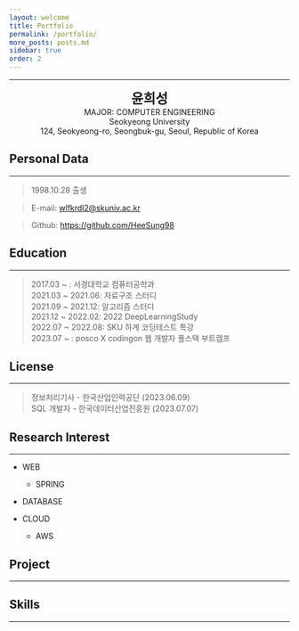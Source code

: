 ```yaml
---
layout: welcome
title: Portfolio
permalink: /portfolio/
more_posts: posts.md
sidebar: true
order: 2
---
```


* * *
<center>
<span style=
"font-size:170%;
font-weight:bold">
윤희성
</span>
</center>

<center>MAJOR: COMPUTER ENGINEERING</center>

<center>Seokyeong University</center>

<center>124, Seokyeong-ro, Seongbuk-gu, Seoul, Republic of Korea</center>

## Personal Data
---
> 1998.10.28 출생

> E-mail: wlfkrdl2@skuniv.ac.kr

> Github: <a href="https://github.com/HeeSung98">https://github.com/HeeSung98</a>


## Education
---
> 2017.03 ~ : 서경대학교 컴퓨터공학과<br>
> 2021.03 ~ 2021.06: 자료구조 스터디<br>
> 2021.09 ~ 2021.12: 알고리즘 스터디<br>
> 2021.12 ~ 2022.02: 2022 DeepLearningStudy<br>
> 2022.07 ~ 2022.08: SKU 하계 코딩테스트 특강<br>
> 2023.07 ~ : posco X codingon 웹 개발자 풀스택 부트캠프<br>

## License
---
> 정보처리기사 - 한국산업인력공단 (2023.06.09)<br>
> SQL 개발자 - 한국데이터산업진흥원 (2023.07.07)<br>

## Research Interest
---

* WEB
    + SPRING

* DATABASE

* CLOUD
    + AWS

## Project
---

## Skills
---



